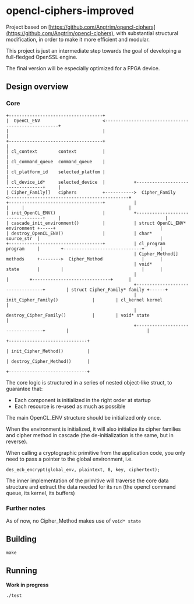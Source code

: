 # opencl-ciphers-improved

Project based on [https://github.com/Angtrim/opencl-ciphers](https://github.com/Angtrim/opencl-ciphers),
with substantial structural modification, in order to make it more efficient and modular.

This project is just an intermediate step towards the goal of developing a full-fledged
OpenSSL engine.

The final version will be especially optimized for a FPGA device.


## Design overview

### Core

    +------------------------------------+
    |  OpenCL_ENV                        <----------------------------------------------------+
    |                                    |                                                    |
    +------------------------------------+                                                    |
    | cl_context        context          |                                                    |
    | cl_command_queue  command_queue    |                                                    |
    | cl_platform_id    selected_platfom |                                                    |
    | cl_device_id*     selected_device  |           +----------------------------------+     |
    | Cipher_Family[]   ciphers          +----------->  Cipher_Family                   <----------------------------------------------+
    +------------------------------------+           |                                  |     |                                        |
    | init_OpenCL_ENV()                  |           +----------------------------------+     |                                        |
    | cascade_init_environment()         |           | struct OpenCL_ENV*   environment +-----+                                        |
    | destroy_OpenCL_ENV()               |           | char*                source_str  |                                              |
    +------------------------------------+           | cl_program           program     |        +------------------------------+      |
                                                     | Cipher_Method[]      methods     +-------->  Cipher_Method               |      |
                                                     | void*                state       |        |                              |      |
                                                     |                                  |        +------------------------------+      |
                                                     +----------------------------------+        | struct Cipher_Family* family +------+
                                                     | init_Cipher_Family()             |        | cl_kernel kernel             |
                                                     | destroy_Cipher_Family()          |        | void* state                  |
                                                     +----------------------------------+        |                              |
                                                                                                 +------------------------------+
                                                                                                 | init_Cipher_Method()         |
                                                                                                 | destroy_Cipher_Method()      |
                                                                                                 +------------------------------+

The core logic is structured in a series of nested object-like struct, to guarantee that:

* Each component is initialized in the right order at startup
* Each resource is re-used as much as possible

The main OpenCL_ENV structure should be initialized only once.

When the environment is initialized, it will also initialize its cipher families and
cipher method in cascade (the de-initialization is the same, but in reverse).

When calling a cryptographic primitive from the application code, you only need to
pass a pointer to the global environment, i.e.

    des_ecb_encrypt(global_env, plaintext, 8, key, ciphertext);

The inner implementation of the primitive will traverse the core data structure
and extract the data needed for its run (the opencl command queue, its kernel,
its buffers)

### Further notes

As of now, no Cipher_Method makes use of `void* state`


## Building

    make

## Running

**Work in progress**

    ./test
